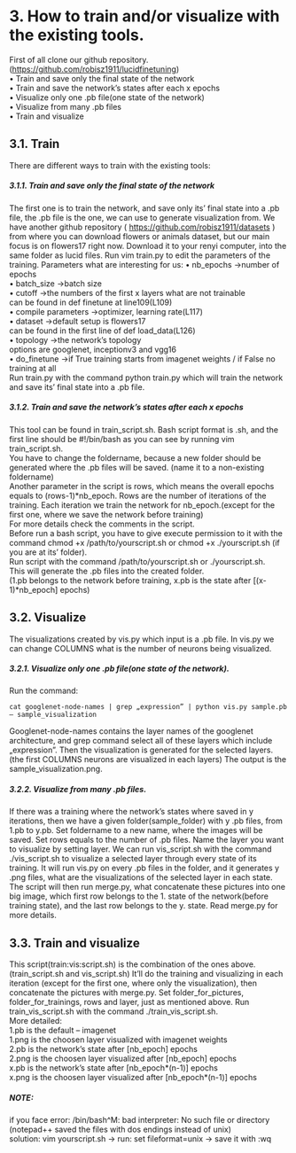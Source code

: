 # 3. How to train and/or visualize with the existing tools.
First of all clone our github repository. (https://github.com/robisz1911/lucidfinetuning)<br/>
• Train and save only the final state of the network<br/>
• Train and save the network’s states after each x epochs<br/>
• Visualize only one .pb file(one state of the network)<br/>
• Visualize from many .pb files<br/>
• Train and visualize
## 3.1. Train
There are different ways to train with the existing tools:<br/>

##### 3.1.1. Train and save only the final state of the network
The first one is to train the network, and save only its’ final state into a .pb file, the .pb file is the one, we can use to generate visualization from.
We have another github repository ( https://github.com/robisz1911/datasets ) from where you can download flowers or animals dataset, but our main focus is on flowers17 right now.
Download it to your renyi computer, into the same folder as lucid files.
Run vim train.py to edit the parameters of the training.
Parameters what are interesting for us:
•	nb_epochs ->number of epochs<br/>
•	batch_size	->batch size<br/>
•	cutoff	->the numbers of the first x layers what are not trainable<br/>
can be found in def finetune at line109(L109)<br/>
•	compile parameters	->optimizer, learning rate(L117)<br/>
•	dataset	->default setup is flowers17<br/>
can be found in the first line of def load_data(L126)<br/>
•	topology	->the network’s topology<br/>
options are googlenet, inceptionv3 and vgg16<br/>
•	do_finetune	->if True training starts from imagenet weights / if False no training at all<br/>
Run train.py with the command python train.py which will train the network and save its’ final state into a .pb file.

##### 3.1.2. Train and save the network’s states after each x epochs
This tool can be found in train_script.sh. Bash script format is .sh, and the first line should be #!/bin/bash as you can see by running vim train_script.sh.<br/>
You have to change the foldername, because a new folder should be generated where the .pb files will be saved. (name it to a non-existing foldername)<br/>
Another parameter in the script is rows, which means the overall epochs equals to (rows-1)*nb_epoch. Rows are the number of iterations of the training. Each iteration we train the network for nb_epoch.(except for the first one, where we save the network before training)<br/>
For more details check the comments in the script.<br/>
Before run a bash script, you have to give execute permission to it with the command chmod +x /path/to/yourscript.sh or chmod +x ./yourscript.sh (if you are at its’ folder).<br/>
Run script with the command /path/to/yourscript.sh or ./yourscript.sh.<br/>
This will generate the .pb files into the created folder.<br/>
(1.pb belongs to the network before training, x.pb is the state after [(x-1)*nb_epoch] epochs)<br/>

## 3.2. Visualize
The visualizations created by vis.py which input is a .pb file.
In vis.py we can change COLUMNS what is the number of neurons being visualized.
##### 3.2.1. Visualize only one .pb file(one state of the network).
Run the command:
```
cat googlenet-node-names | grep „expression” | python vis.py sample.pb – sample_visualization
```
Googlenet-node-names contains the layer names of the googlenet architecture, and grep command select all of these layers which include „expression”.
Then the visualization is generated for the selected layers. (the first COLUMNS neurons are visualized in each layers)
The output is the sample_visualization.png.
##### 3.2.2. Visualize from many .pb files.
If there was a training where the network’s states where saved in y iterations, then we have a given folder(sample_folder) with y .pb files, from 1.pb to y.pb.
Set foldername to a new name, where the images will be saved.
Set rows equals to the number of .pb files. Name the layer you want to visualize by setting layer.
We can run vis_script.sh with the command ./vis_script.sh to visualize a selected layer through every state of its training.
It will run vis.py on every .pb files in the folder, and it generates y .png files, what are the 
visualizations of the selected layer in each state.
The script will then run merge.py, what concatenate these pictures into one big image, which first row belongs to the 1. state of the network(before training state), and the last row belongs to the y. state. Read merge.py for more details.
## 3.3. Train and visualize
This script(train:vis:script.sh) is the combination of the ones above. (train_script.sh and vis_script.sh)
It’ll do the training and visualizing in each iteration (except for the first one, where only the visualization), then concatenate the pictures with merge.py.
Set folder_for_pictures, folder_for_trainings, rows and layer, just as mentioned above.
Run train_vis_script.sh with the command ./train_vis_script.sh.<br/>
More detailed:<br/>
1.pb is the default – imagenet<br/>
1.png is the choosen layer visualized with imagenet weights<br/>
2.pb is the network’s state after [nb_epoch] epochs<br/>
2.png is the choosen layer visualized after [nb_epoch] epochs<br/>
x.pb is the network’s state after [nb_epoch*(n-1)] epochs<br/>
x.png is the choosen layer visualized after [nb_epoch*(n-1)] epochs<br/>

##### NOTE: #####
if you face error:  /bin/bash^M: bad interpreter: No such file or directory<br/>
(notepad++ saved the files with dos endings instead of unix)<br/>
solution:  vim yourscript.sh -> run: set fileformat=unix -> save it with :wq
